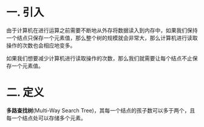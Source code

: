 # 一. 引入

由于计算机在进行运算之前需要不断地从外存将数据读入到内存中，如果我们保持一个结点只保存一个元素值，那么整个树的规模就会非常大，那么计算机进行读取操作的次数也会相应地变多。

如果我们想要减少计算机进行读取操作的次数，那么我们就需要让每个结点不止保存一个元素值。



# 二. 定义

**多路查找树**(Multi-Way Search Tree)，其每一个结点的孩子数可以多于两个，且每一个结点处可以存储多个元素。
